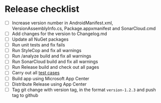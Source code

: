 # Release checklist

- [ ] Increase version number in AndroidManifest.xml, VersionAssemblyInfo.cs,
      Package.appxmanifest and SonarCloud.cmd
- [ ] Add changes for the version to Changelog.md
- [ ] Update all NuGet packages
- [ ] Run unit tests and fix fails
- [ ] Run StyleCop and fix all warnings
- [ ] Run /analyze build and fix all warnings
- [ ] Run SonarCloud build and fix all warnings
- [ ] Run Release build and check out all pages
- [ ] Carry out all [test cases](TestCases.md)
- [ ] Build app using Microsoft App Center
- [ ] Distribute Release using App Center
- [ ] Tag git change with version tag, in the format `version-1.2.3` and push tag to github
